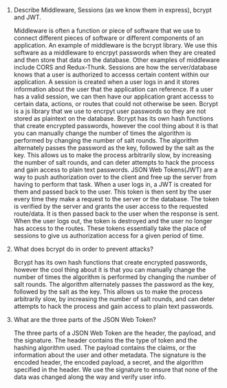 <!-- Answers to the Short Answer Essay Questions go here -->

1.  Describe Middleware, Sessions (as we know them in express), bcrypt and JWT.
    
    Middleware is often a function or piece of software that we use to connect different pieces of software or different components of an application. An example of middleware is the bcrypt library. We use this software as a middleware to encrpyt passwords when they are created and then store that data on the database. Other examples of middleware include CORS and Redux-Thunk. Sessions are how the server/database knows that a user is authorized to accesss certain content within our application. A session is created when a user logs in and it stores information about the user that the application can reference. If a user has a valid session, we can then have our application grant accesss to certain data, actions, or routes that could not otherwise be seen. Bcrypt is a js library that we use to encrpyt user passwords so they are not stored as plaintext on the database. Bcrypt has its own hash functions that create encrypted passwords, however the cool thing about it is that you can manually change the number of times the algorithm is performed by changing the number of salt rounds. The algorithm alternately passes the password as the key, followed by the salt as the key. This allows us to make the process arbitrarily slow, by increasing the number of salt rounds, and can deter attempts to hack the process and gain access to plain text passwords. JSON Web Tokens(JWT) are a way to push authorization over to the client and free up the server from having to perform that task. When a user logs in, a JWT is created for them and passed back to the user. This token is then sent by the user every time they make a request to the server or the database. The token is verified by the server and grants the user access to the requested route/data. It is then passed back to the user when the response is sent. When the user logs out, the token is destroyed and the user no longer has access to the routes. These tokens essentially take the place of sessions to give us authorization access for a given period of time.

2.  What does bcrypt do in order to prevent attacks?

    Bcrypt has its own hash functions that create encrypted passwords, however the cool thing about it is that you can manually change the number of times the algorithm is performed by changing the number of salt rounds. The algorithm alternately passes the password as the key, followed by the salt as the key. This allows us to make the process arbitrarily slow, by increasing the number of salt rounds, and can deter attempts to hack the process and gain access to plain text passwords.

3.  What are the three parts of the JSON Web Token?

    The three parts of a JSON Web Token are the header, the payload, and the signature. The header contains the the type of token and the hashing algorithm used. The payload contains the claims, or the information about the user and other metadata. The signature is the encoded header, the encoded payload, a secret, and the algorithm specified in the header. We use the signature to ensure that none of the data was changed along the way and verify user info.
